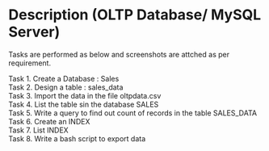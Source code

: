 # Description (OLTP Database/ MySQL Server)

Tasks are performed as below and screenshots are attched as per requirement.

Task 1. Create a Database : Sales <br>
Task 2. Design a table : sales_data <br>
Task 3. Import the data in the file oltpdata.csv <br>
Task 4. List the table sin the database SALES <br>
Task 5. Write a query to find out count of records in the table SALES_DATA <br>
Task 6. Create an INDEX <br>
Task 7. List INDEX <br>
Task 8. Write a bash script to export data <br>


